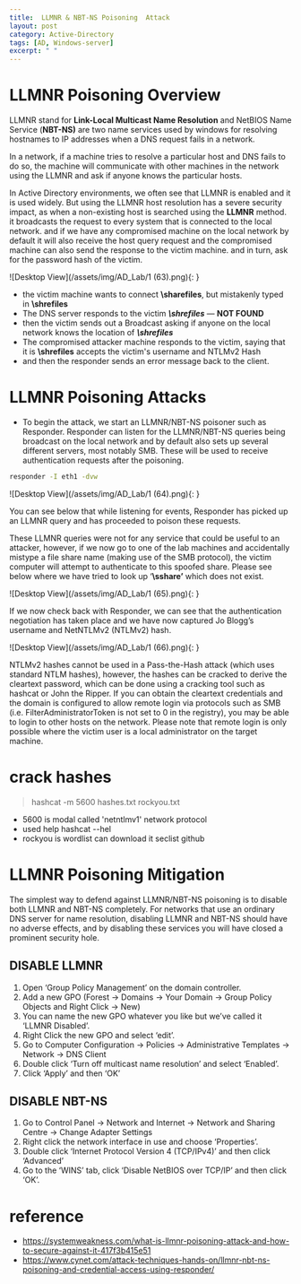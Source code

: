 ```yaml
---
title:  LLMNR & NBT-NS Poisoning  Attack 
layout: post
category: Active-Directory
tags: [AD, Windows-server]
excerpt: " "
---
```


# LLMNR Poisoning Overview
LLMNR stand for **Link-Local Multicast Name Resolution**  and NetBIOS Name Service (**NBT-NS)** are two name services used by windows for resolving hostnames to IP addresses when a DNS request fails in a network.

In a network, if a machine tries to resolve a particular host and DNS fails to do so, the machine will communicate with other machines in the network using the LLMNR and ask if anyone knows the particular hosts.

In Active Directory environments, we often see that LLMNR is enabled and it is used widely. But using the LLMNR host resolution has a severe security impact, as when a non-existing host is searched using the **LLMNR** method. it broadcasts the request to every system that is connected to the local network. and if we have any compromised machine on the local network by default it will also receive the host query request and the compromised machine can also send the response to the victim machine. and in turn, ask for the password hash of the victim.

![Desktop View](/assets/img/AD_Lab/1 (63).png){: }


-   the victim machine wants to connect **\sharefiles**, but mistakenly typed in **\shrefiles**
-   The DNS server responds to the victim **_\\shrefiles_** — **NOT FOUND**
-   then the victim sends out a Broadcast asking if anyone on the local network knows the location of **_\\shrefiles_**
-   The compromised attacker machine responds to the victim, saying that it is **\\shrefiles** accepts the victim's username and NTLMv2 Hash
-   and then the responder sends an error message back to the client.

# LLMNR Poisoning Attacks 

- To begin the attack, we start an LLMNR/NBT-NS poisoner such as Responder. Responder can listen for the LLMNR/NBT-NS queries being broadcast on the local network and by default also sets up several different servers, most notably SMB. These will be used to receive authentication requests after the poisoning.

```bash
responder -I eth1 -dvw 
```

![Desktop View](/assets/img/AD_Lab/1 (64).png){: }

You can see below that while listening for events, Responder has picked up an LLMNR query and has proceeded to poison these requests.

These LLMNR queries were not for any service that could be useful to an attacker, however, if we now go to one of the lab machines and accidentally mistype a file share name (making use of the SMB protocol), the victim computer will attempt to authenticate to this spoofed share. Please see below where we have tried to look up ‘**\\sshare’** which does not exist.

![Desktop View](/assets/img/AD_Lab/1 (65).png){: }


If we now check back with Responder, we can see that the authentication negotiation has taken place and we have now captured Jo Blogg’s username and NetNTLMv2 (NTLMv2) hash.

![Desktop View](/assets/img/AD_Lab/1 (66).png){: }

NTLMv2 hashes cannot be used in a Pass-the-Hash attack (which uses standard NTLM hashes), however, the hashes can be cracked to derive the cleartext password, which can be done using a cracking tool such as hashcat or John the Ripper. If you can obtain the cleartext credentials and the domain is configured to allow remote login via protocols such as SMB (i.e. FilterAdministratorToken is not set to 0 in the registry), you may be able to login to other hosts on the network. Please note that remote login is only possible where the victim user is a local administrator on the target machine.

#  crack hashes  

> hashcat -m 5600 hashes.txt rockyou.txt  
- 5600 is modal called 'netntlmv1' network protocol  
- used help hashcat --hel  
- rockyou is wordlist can download it seclist github



# LLMNR Poisoning  Mitigation
The simplest way to defend against LLMNR/NBT-NS poisoning is to disable both LLMNR and NBT-NS completely. For networks that use an ordinary DNS server for name resolution, disabling LLMNR and NBT-NS should have no adverse effects, and by disabling these services you will have closed a prominent security hole.

## DISABLE LLMNR
1.  Open ‘Group Policy Management’ on the domain controller.
2.  Add a new GPO (Forest -> Domains -> Your Domain -> Group Policy Objects and Right Click -> New)
3.  You can name the new GPO whatever you like but we’ve called it ‘LLMNR Disabled’.
4.  Right Click the new GPO and select ‘edit’.
5.  Go to Computer Configuration -> Policies -> Administrative Templates -> Network -> DNS Client
6.  Double click ‘Turn off multicast name resolution’ and select ‘Enabled’.
7.  Click ‘Apply’ and then ‘OK’

## DISABLE NBT-NS
1.  Go to Control Panel -> Network and Internet -> Network and Sharing Centre -> Change Adapter Settings
2.  Right click the network interface in use and choose ‘Properties’.
3.  Double click ‘Internet Protocol Version 4 (TCP/IPv4)’ and then click ‘Advanced’
4.  Go to the ‘WINS’ tab, click ‘Disable NetBIOS over TCP/IP’ and then click ‘OK’.



# reference
- https://systemweakness.com/what-is-llmnr-poisoning-attack-and-how-to-secure-against-it-417f3b415e51
- https://www.cynet.com/attack-techniques-hands-on/llmnr-nbt-ns-poisoning-and-credential-access-using-responder/

